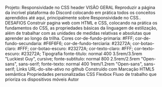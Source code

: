 Projeto: Responsividade no CSS
header
VISÃO GERAL
Reproduzir a página da incrível plataforma do Discord colocando em prática todos os conceitos aprendidos até aqui, principalmente sobre Responsividade no CSS..
DESAFIOS
Construir pagina web com HTML e CSS, colocando na prática os fundamentos do CSS, as propriedades básicas da linguagem de estilização, além de trabalhar com as unidades de medidas relativas e absolutas que aprender ao longo da trilha.
Cores
cor-de-fundo-primaria: #FFF;
cor-de-fundo-secundaria: #F6F6F6;
cor-de-fundo-terciaria: #23272A;
cor-botao-claro: #FFF;
cor-botao-escuro: #23272A;
cor-texto-claro: #FFF;
cor-texto-escuro: #23272A;
Tipografia
fonte-titulo: normal 400 3.5rem/3.5rem "Luckiest Guy", cursive;
fonte-subtitulo: normal 800 2.5rem/2.5rem "Open-sans", sans-serif;
fonte-texto: normal 400 1rem/1.2rem "Open-sans", sans-serif;
Links
URL-do-site-ativo no github
Construído com
Marcação HTML5 semântica
Propriedades personalizadas CSS
Flexbox
Fluxo de trabalho que prioriza os dispositivos móveis
Autor
